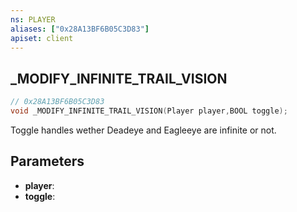 ```yaml
---
ns: PLAYER
aliases: ["0x28A13BF6B05C3D83"]
apiset: client
---
```

## _MODIFY_INFINITE_TRAIL_VISION

```c
// 0x28A13BF6B05C3D83
void _MODIFY_INFINITE_TRAIL_VISION(Player player,BOOL toggle);
```

Toggle handles wether Deadeye and Eagleeye are infinite or not.

## Parameters
* **player**:
* **toggle**:



